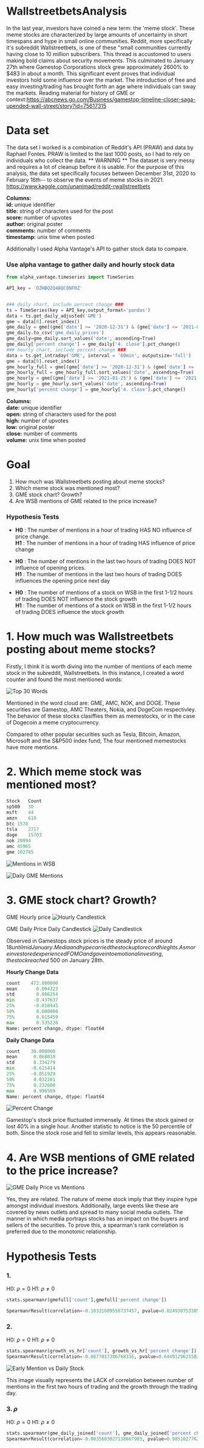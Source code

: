 # WallstreetbetsAnalysis


In the last year, investors have coined a new term: the 'meme stock'. These meme stocks are characterized by large amounts of uncertainty in short timespans and hype in small online communities. Reddit, more specifically it's subreddit Wallstreetbets, is one of these "small communities currently having close to 10 million subscribers. This thread is accustomed to users making bold claims about security movements. This culminated to January 27th where Gamestop Corporations stock grew approximately 2600% to $483 in about a month. This significant event proves that individual investors hold some influence over the market. The introduction of free and easy investing/trading has brought forth an age where individuals can sway the markets. 
Reading material for history of GME or context:https://abcnews.go.com/Business/gamestop-timeline-closer-saga-upended-wall-street/story?id=75617315

# Data set


The data set I worked is a combination of Reddit's API (PRAW) and data by Raphael Fontes. PRAW is limited to the last 1000 posts, so I had to rely on individuals who collect the data. ** WARNING ** The dataset is very messy and requires a lot of cleanup before it is usable. For the purpose of this analysis, the data set specifically focuses between December 31st, 2020 to February 16th-- to observe the events of meme stocks in 2021.
https://www.kaggle.com/unanimad/reddit-rwallstreetbets


**Columns:** <br />
          **id:** unique identifier <br />
          **title:** string of characters used for the post<br />
          **score:** number of upvotes<br />
          **author:** original poster<br />
          **comments:** number of comments<br />
          **timestamp:** unix time when posted<br />
          
          
Additionally I used Alpha Vantage's API to gather stock data to compare.


### Use alpha vantage to gather daily and hourly stock data ###


```python
from alpha_vantage.timeseries import TimeSeries

API_key = 'OZHBQ2Q48QC0NFRZ'


### daily chart, include percent change ###
ts = TimeSeries(key = API_key,output_format='pandas')
data = ts.get_daily_adjusted('GME')
gme = data[0].reset_index()
gme_daily = gme[(gme['date'] >= '2020-12-31') & (gme['date'] <= '2021-02-16')]
gme_daily.to_csv('gme_daily_prices')
gme_daily=gme_daily.sort_values('date', ascending=True)
gme_daily['percent change'] = gme_daily['4. close'].pct_change()
### hourly chart, include percent change ###
data = ts.get_intraday('GME', interval = '60min', outputsize='full')
gme = data[0].reset_index()
gme_hourly_full = gme[(gme['date'] >= '2020-12-31') & (gme['date'] <= '2021-02-16')]
gme_hourly_full = gme_hourly_full.sort_values('date', ascending=True)
gme_hourly = gme[(gme['date'] >= '2021-01-25') & (gme['date'] <= '2021-01-29')]
gme_hourly = gme_hourly.sort_values('date', ascending=True)
gme_hourly['percent change'] = gme_hourly['4. close'].pct_change() 
```




**Columns:** <br />
          **date:** unique identifier <br />
          **open:** string of characters used for the post<br />
          **high:** number of upvotes<br />
          **low:** original poster<br />
          **close:** number of comments<br />
          **volume:** unix time when posted<br />

# Goal


1. How much was Wallstreetbets posting about meme stocks?
2. Which meme stock was mentioned most?
3. GME stock chart? Growth?
4. Are WSB mentions of GME related to the price increase?

### Hypothesis Tests
* **H0** : The number of mentions in a hour of trading HAS NO influence of price change. <br />
  **H1** : The number of mentions in a hour of trading HAS  influence of price change 
  
* **H0** : The number of mentions in the last two hours of trading DOES NOT influence of opening prices. <br />
  **H1** : The number of mentions in the last two hours of trading DOES influences the opening price next day 
  
* **H0** : The number of mentions of a stock on WSB in the first 1-1/2 hours of trading DOES NOT influence the stock growth <br />
  **H1** : The number of mentions of a stock on WSB in the first 1-1/2 hours of trading DOES influence the stock growth 
  
# 1. How much was Wallstreetbets posting about meme stocks?
Firstly, I think it is worth diving into the number of mentions of each meme stock in the subreddit, Wallstreetbets. In this instance, I created a word counter and found the most mentioned words:


![Top 30 Words](Images/download%20(1).png)


Mentioned in the word cloud are: GME, AMC, NOK, and DOGE. These securities are Gamestop, AMC Theaters, Nokia, and DogeCoin respectivley. The behavior of these stocks clasiffies them as memestocks, or in the case of Dogecoin a meme cryptocurrency. 


Compared to other popular securities such as Tesla, Bitcoin, Amazon, Microsoft and the S&P500 index fund; The four mentioned memestocks have more mentions. 


# 2. Which meme stock was mentioned most?
```python
Stock	Count	
sp500	30
msft	44
amzn	619
btc	1578
tsla	2717
doge	15703
nok	20994
amc	45965
gme	102785
```

![Mentions in WSB](Images/Mentions%20in%20WSB.png)


![Daily GME Mentions](Images/Daily%20GME%20Mentions.png)


# 3. GME stock chart? Growth?

GME Hourly price
![Hourly Candlestick](Images/Hourly%20Candlestick.png)


GME Daily Price
Daily Candlestick
![Daily Candlestick](Images/Daily%20Candlestick.png)


Observed in Gamestops stock prices is the steady price of around $18 until mid January. Media and hype carried the stock up to record hieghts. As more investored experienced FOMO and gave into emotional investing, the stock reached ~$500 on January 28th.

**Hourly Change Data**
```python
count    472.000000
mean       0.004323
std        0.086254
min       -0.437637
25%       -0.018945
50%        0.000000
75%        0.015459
max        0.535226
Name: percent change, dtype: float64
```

**Daily Change Data**
```python
count    30.000000
mean      0.068010
std       0.334279
min      -0.615414
25%      -0.051929
50%       0.032281
75%       0.232600
max       0.996509
Name: percent change, dtype: float64
```


![Percent Change](Images/Percentage%20GME%20Change.png)


Gamestop's stock price fluctuated immensely. At times the stock gained or lost 40% in a single hour. Another statistic to notice is the 50 percentile of both. Since the stock rose and fell to similar levels, this appears reasonable. 

# 4. Are WSB mentions of GME related to the price increase?


![GME Daily Price vs Mentions](Images/GME%20Price%20vs%20Mentions.png)


Yes, they are related. The nature of meme stock imply that they inspire hype amongst individual investors. Additionally, large events like these are covered by news outlets and spread to many social media outlets. The manner in which media portrays stocks has an impact on the buyers and sellers of the securities. 
To prove this, a spearman's rank correlation is preferred due to the monotonic relationship. 

# Hypothesis Tests

### 1. 

H0: $\rho = 0$
H1: $\rho \neq 0$

```python
stats.spearmanr(gmefull['count'],gmefull['percent change'])

SpearmanrResult(correlation=-0.10321609558737457, pvalue=0.02493075330552498)
```

### 2. 

H0: $\rho = 0$
H1: $\rho \neq 0$

```python
stats.spearmanr(growth_vs_hr['count'], growth_vs_hr['percent change'])
SpearmanrResult(correlation=-0.0877017386768316, pvalue=0.6449129625582433)
```

![Early Mention vs Daily Stock](Images/Early%20Mentions%20vs%20Daily%20Stock%20Change.png)


This image visually represents the LACK of correlation between number of mentions in the first two hours of trading and the growth through the trading day. 


### 3. $\rho$

H0: $\rho = 0$
H1: $\rho \neq 0$

```python
stats.spearmanr(gme_daily_joined['count'], gme_daily_joined['percent change'])
SpearmanrResult(correlation=-0.0035603027138667903, pvalue=0.9851027762191317)
```




















